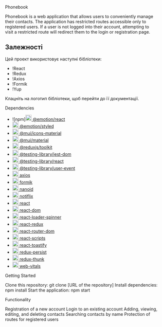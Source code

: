 Phonebook

Phonebook is a web application that allows users to conveniently manage their contacts.
The application has restricted routes accessible only to registered users.
If a user is not logged into their account, attempting to visit a restricted route will redirect them to the login or registration page.
## Залежності

Цей проект використовує наступні бібліотеки:

- !React
- !Redux
- !Axios
- !Formik
- !Yup

Клацніть на логотип бібліотеки, щоб перейти до її документації.

Dependencies
- ![npm][<img src="https://www.npmjs.com/static/images/emotion-logo-202103.svg" height="20"/> @emotion/react](https://www.npmjs.com/package/@emotion/react)
- [<img src="https://www.npmjs.com/static/images/emotion-logo-202103.svg" height="20"/> @emotion/styled](https://www.npmjs.com/package/@emotion/styled)
- [<img src="https://mui.com/static/logo_raw.svg" height="20"/> @mui/icons-material](https://www.npmjs.com/package/@mui/icons-material)
- [<img src="https://mui.com/static/logo_raw.svg" height="20"/> @mui/material](https://www.npmjs.com/package/@mui/material)
- [<img src="https://redux.js.org/img/redux.svg" height="20"/> @reduxjs/toolkit](https://www.npmjs.com/package/@reduxjs/toolkit)
- [<img src="https://testing-library.com/img/octopus-128x128.png" height="20"/> @testing-library/jest-dom](https://www.npmjs.com/package/@testing-library/jest-dom)
- [<img src="https://testing-library.com/img/octopus-128x128.png" height="20"/> @testing-library/react](https://www.npmjs.com/package/@testing-library/react)
- [<img src="https://testing-library.com/img/octopus-128x128.png" height="20"/> @testing-library/user-event](https://www.npmjs.com/package/@testing-library/user-event)
- [<img src="https://upload.wikimedia.org/wikipedia/commons/6/61/Bootstrap_logo.svg" height="20"/> axios](https://www.npmjs.com/package/axios)
- [<img src="https://formik.org/images/favicon/favicon.ico" height="20"/> formik](https://www.npmjs.com/package/formik)
- [<img src="https://iconape.com/wp-content/files/sh/51418/svg/nanoid-logo-icon.svg" height="20"/> nanoid](https://www.npmjs.com/package/nanoid)
- [<img src="https://raw.githubusercontent.com/notiflix/Notiflix/main/images/notiflix-logo.svg" height="20"/> notiflix](https://www.npmjs.com/package/notiflix)
- [<img src="https://upload.wikimedia.org/wikipedia/commons/thumb/a/a7/React-icon.svg/512px-React-icon.svg.png" height="20"/> react](https://www.npmjs.com/package/react)
- [<img src="https://upload.wikimedia.org/wikipedia/commons/thumb/a/a7/React-icon.svg/512px-React-icon.svg.png" height="20"/> react-dom](https://www.npmjs.com/package/react-dom)
- [<img src="https://react-redux.js.org/img/redux.svg" height="20"/> react-loader-spinner](https://www.npmjs.com/package/react-loader-spinner)
- [<img src="https://react-redux.js.org/img/redux.svg" height="20"/> react-redux](https://www.npmjs.com/package/react-redux)
- [<img src="https://reactrouter.com/img/logo.svg" height="20"/> react-router-dom](https://www.npmjs.com/package/react-router-dom)
- [<img src="https://upload.wikimedia.org/wikipedia/commons/thumb/a/a7/React-icon.svg/512px-React-icon.svg.png" height="20"/> react-scripts](https://www.npmjs.com/package/react-scripts)
- [<img src="https://reactcommunity.org/react-toastify/logo.png" height="20"/> react-toastify](https://www.npmjs.com/package/react-toastify)
- [<img src="https://redux.js.org/img/redux.svg" height="20"/> redux-persist](https://www.npmjs.com/package/redux-persist)
- [<img src="https://redux.js.org/img/redux.svg" height="20"/> redux-thunk](https://www.npmjs.com/package/redux-thunk)
- [<img src="https://upload.wikimedia.org/wikipedia/commons/a/a7/React-icon.svg" height="20"/> web-vitals](https://www.npmjs.com/package/web-vitals)



Getting Started

Clone this repository: git clone [URL of the repository]
Install dependencies: npm install
Start the application: npm start


Functionality

Registration of a new account
Login to an existing account
Adding, viewing, editing, and deleting contacts
Searching contacts by name
Protection of routes for registered users





